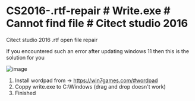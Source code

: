 # CS2016-.rtf-repair # Write.exe # Cannot find file # Citect studio 2016 
Citect studio 2016 .rtf open file repair

If you encountered such an error after updating windows 11 then this is the solution for you

![image](https://github.com/user-attachments/assets/fda83b7f-f79d-4206-ad05-896733025bb1)

1. Install wordpad from -> https://win7games.com/#wordpad
2. Coppy write.exe to C:\Windows (drag and drop doesn't work)
3. Finished
